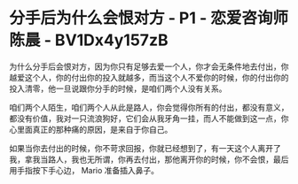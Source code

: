 # 分手后为什么会恨对方 - P1 - 恋爱咨询师陈晨 - BV1Dx4y157zB

为什么分手后会恨对方，因为你只有足够去爱一个人，你才会无条件地去付出，你越爱这个人，你的付出你的投入就越多，而当这个人不爱你的时候，你的付出你的投入清零，他一旦说跟你分手的时候，是咱们两个人没有关系。

咱们两个人陌生，咱们两个人从此是路人，你会觉得你所有的付出，都没有意义，都没有价值，我对一只流浪狗好，它们会从我牙角一挂，而人不能做到这一点，你心里面真正的那种痛的原因，是来自于你自己。

如果当你去付出的时候，你不苛求回报，你就已经想到了，有一天这个人离开了我，拿我当路人，我也无所谓，你再去付出，那他离开你的时候，你不会恨，最后用手指按下手心边， Mario 准备插入鼻子。

